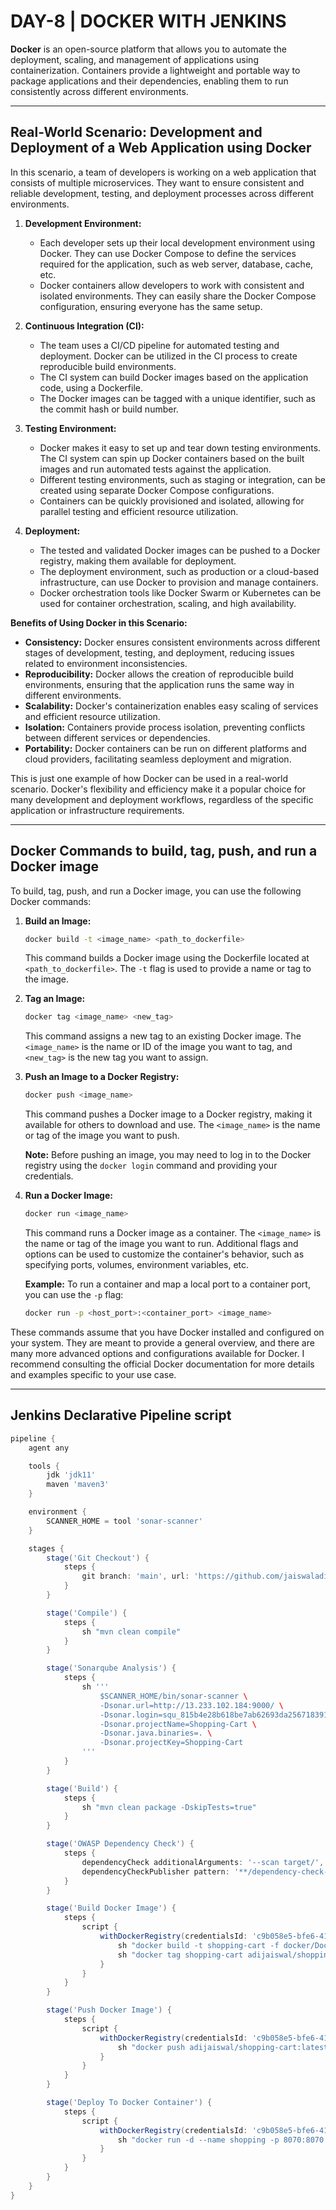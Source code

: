 # DAY-8 | DOCKER WITH JENKINS

**Docker** is an open-source platform that allows you to automate the deployment, scaling, and management of applications using containerization. Containers provide a lightweight and portable way to package applications and their dependencies, enabling them to run consistently across different environments.

---

## Real-World Scenario: Development and Deployment of a Web Application using Docker

In this scenario, a team of developers is working on a web application that consists of multiple microservices. They want to ensure consistent and reliable development, testing, and deployment processes across different environments.

1. **Development Environment:**
   - Each developer sets up their local development environment using Docker. They can use Docker Compose to define the services required for the application, such as web server, database, cache, etc.
   - Docker containers allow developers to work with consistent and isolated environments. They can easily share the Docker Compose configuration, ensuring everyone has the same setup.

2. **Continuous Integration (CI):**
   - The team uses a CI/CD pipeline for automated testing and deployment. Docker can be utilized in the CI process to create reproducible build environments.
   - The CI system can build Docker images based on the application code, using a Dockerfile.
   - The Docker images can be tagged with a unique identifier, such as the commit hash or build number.

3. **Testing Environment:**
   - Docker makes it easy to set up and tear down testing environments. The CI system can spin up Docker containers based on the built images and run automated tests against the application.
   - Different testing environments, such as staging or integration, can be created using separate Docker Compose configurations.
   - Containers can be quickly provisioned and isolated, allowing for parallel testing and efficient resource utilization.

4. **Deployment:**
   - The tested and validated Docker images can be pushed to a Docker registry, making them available for deployment.
   - The deployment environment, such as production or a cloud-based infrastructure, can use Docker to provision and manage containers.
   - Docker orchestration tools like Docker Swarm or Kubernetes can be used for container orchestration, scaling, and high availability.

**Benefits of Using Docker in this Scenario:**
- **Consistency:** Docker ensures consistent environments across different stages of development, testing, and deployment, reducing issues related to environment inconsistencies.
- **Reproducibility:** Docker allows the creation of reproducible build environments, ensuring that the application runs the same way in different environments.
- **Scalability:** Docker's containerization enables easy scaling of services and efficient resource utilization.
- **Isolation:** Containers provide process isolation, preventing conflicts between different services or dependencies.
- **Portability:** Docker containers can be run on different platforms and cloud providers, facilitating seamless deployment and migration.

This is just one example of how Docker can be used in a real-world scenario. Docker's flexibility and efficiency make it a popular choice for many development and deployment workflows, regardless of the specific application or infrastructure requirements.

---

## Docker Commands to build, tag, push, and run a Docker image

To build, tag, push, and run a Docker image, you can use the following Docker commands:

1. **Build an Image:**
   ```bash
   docker build -t <image_name> <path_to_dockerfile>
   ```
   This command builds a Docker image using the Dockerfile located at `<path_to_dockerfile>`. The `-t` flag is used to provide a name or tag to the image.

2. **Tag an Image:**
   ```bash
   docker tag <image_name> <new_tag>
   ```
   This command assigns a new tag to an existing Docker image. The `<image_name>` is the name or ID of the image you want to tag, and `<new_tag>` is the new tag you want to assign.

3. **Push an Image to a Docker Registry:**
   ```bash
   docker push <image_name>
   ```
   This command pushes a Docker image to a Docker registry, making it available for others to download and use. The `<image_name>` is the name or tag of the image you want to push.

   **Note:** Before pushing an image, you may need to log in to the Docker registry using the `docker login` command and providing your credentials.

4. **Run a Docker Image:**
   ```bash
   docker run <image_name>
   ```
   This command runs a Docker image as a container. The `<image_name>` is the name or tag of the image you want to run. Additional flags and options can be used to customize the container's behavior, such as specifying ports, volumes, environment variables, etc.

   **Example:**
   To run a container and map a local port to a container port, you can use the `-p` flag:
   ```bash
   docker run -p <host_port>:<container_port> <image_name>
   ```

These commands assume that you have Docker installed and configured on your system. They are meant to provide a general overview, and there are many more advanced options and configurations available for Docker. I recommend consulting the official Docker documentation for more details and examples specific to your use case.

---

## Jenkins Declarative Pipeline script

```groovy
pipeline {
    agent any

    tools {
        jdk 'jdk11'
        maven 'maven3'
    }

    environment {
        SCANNER_HOME = tool 'sonar-scanner'
    }

    stages {
        stage('Git Checkout') {
            steps {
                git branch: 'main', url: 'https://github.com/jaiswaladi246/Shopping-Cart.git'
            }
        }

        stage('Compile') {
            steps {
                sh "mvn clean compile"
            }
        }

        stage('Sonarqube Analysis') {
            steps {
                sh '''
                    $SCANNER_HOME/bin/sonar-scanner \
                    -Dsonar.url=http://13.233.102.184:9000/ \
                    -Dsonar.login=squ_815b4e28b618be7ab62693da256718391e4046d3 \
                    -Dsonar.projectName=Shopping-Cart \
                    -Dsonar.java.binaries=. \
                    -Dsonar.projectKey=Shopping-Cart
                '''
            }
        }

        stage('Build') {
            steps {
                sh "mvn clean package -DskipTests=true"
            }
        }

        stage('OWASP Dependency Check') {
            steps {
                dependencyCheck additionalArguments: '--scan target/', odcInstallation: 'owasp'
                dependencyCheckPublisher pattern: '**/dependency-check-report.xml'
            }
        }

        stage('Build Docker Image') {
            steps {
                script {
                    withDockerRegistry(credentialsId: 'c9b058e5-bfe6-41f8-9b5d-dc0b0d2955ac', toolName: 'docker') {
                        sh "docker build -t shopping-cart -f docker/Dockerfile ."
                        sh "docker tag shopping-cart adijaiswal/shopping-cart:latest"
                    }
                }
            }
        }

        stage('Push Docker Image') {
            steps {
                script {
                    withDockerRegistry(credentialsId: 'c9b058e5-bfe6-41f8-9b5d-dc0b0d2955ac', toolName: 'docker') {
                        sh "docker push adijaiswal/shopping-cart:latest"
                    }
                }
            }
        }

        stage('Deploy To Docker Container') {
            steps {
                script {
                    withDockerRegistry(credentialsId: 'c9b058e5-bfe6-41f8-9b5d-dc0b0d2955ac', toolName: 'docker') {
                        sh "docker run -d --name shopping -p 8070:8070 adijaiswal/shopping-cart:latest"
                    }
                }
            }
        }
    }
}
